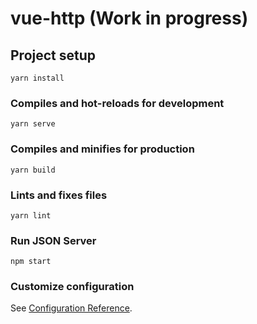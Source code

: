 # vue-http (Work in progress)

## Project setup
```
yarn install
```

### Compiles and hot-reloads for development
```
yarn serve
```

### Compiles and minifies for production
```
yarn build
```

### Lints and fixes files
```
yarn lint
```

### Run JSON Server
```
npm start
```

### Customize configuration
See [Configuration Reference](https://cli.vuejs.org/config/).
